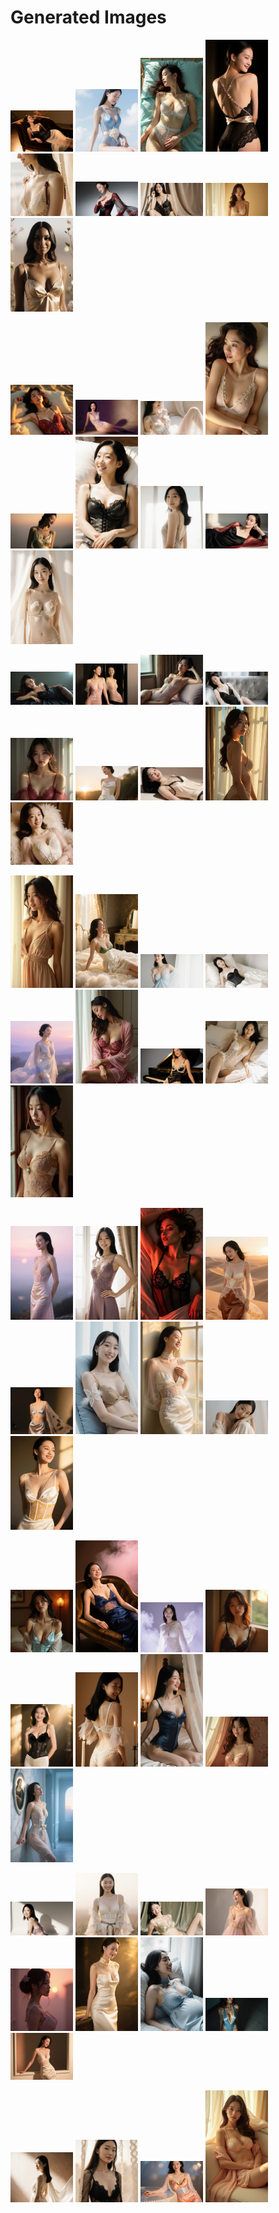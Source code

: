# Generated Images



<img src="2025_10_17_01.webp" width="100"/> <img src="2025_10_17_02.webp" width="100"/> <img src="2025_10_17_03.webp" width="100"/> <img src="2025_10_17_04.webp" width="100"/> <img src="2025_10_17_05.webp" width="100"/> <img src="2025_10_17_06.webp" width="100"/> <img src="2025_10_17_07.webp" width="100"/> <img src="2025_10_17_08.webp" width="100"/> <img src="2025_10_17_09.webp" width="100"/>

<img src="2025_10_17_10.webp" width="100"/> <img src="2025_10_17_11.webp" width="100"/> <img src="2025_10_17_12.webp" width="100"/> <img src="2025_10_17_13.webp" width="100"/> <img src="2025_10_17_14.webp" width="100"/> <img src="2025_10_17_15.webp" width="100"/> <img src="2025_10_17_16.webp" width="100"/> <img src="2025_10_17_17.webp" width="100"/> <img src="2025_10_17_18.webp" width="100"/>

<img src="2025_10_17_19.webp" width="100"/> <img src="2025_10_17_20.webp" width="100"/> <img src="2025_10_17_21.webp" width="100"/> <img src="2025_10_17_22.webp" width="100"/> <img src="2025_10_17_23.webp" width="100"/> <img src="2025_10_17_24.webp" width="100"/> <img src="2025_10_17_25.webp" width="100"/> <img src="2025_10_17_26.webp" width="100"/> <img src="2025_10_17_27.webp" width="100"/>

<img src="2025_10_17_28.webp" width="100"/> <img src="2025_10_17_29.webp" width="100"/> <img src="2025_10_17_30.webp" width="100"/> <img src="2025_10_17_31.webp" width="100"/> <img src="2025_10_17_32.webp" width="100"/> <img src="2025_10_17_33.webp" width="100"/> <img src="2025_10_17_34.webp" width="100"/> <img src="2025_10_17_35.webp" width="100"/> <img src="2025_10_17_36.webp" width="100"/>

<img src="2025_10_17_37.webp" width="100"/> <img src="2025_10_17_38.webp" width="100"/> <img src="2025_10_17_39.webp" width="100"/> <img src="2025_10_17_40.webp" width="100"/> <img src="2025_10_17_41.webp" width="100"/> <img src="2025_10_17_42.webp" width="100"/> <img src="2025_10_17_43.webp" width="100"/> <img src="2025_10_17_44.webp" width="100"/> <img src="2025_10_17_45.webp" width="100"/>

<img src="2025_10_17_46.webp" width="100"/> <img src="2025_10_17_47.webp" width="100"/> <img src="2025_10_17_48.webp" width="100"/> <img src="2025_10_17_49.webp" width="100"/> <img src="2025_10_17_50.webp" width="100"/> <img src="2025_10_17_51.webp" width="100"/> <img src="2025_10_17_52.webp" width="100"/> <img src="2025_10_17_53.webp" width="100"/> <img src="2025_10_17_54.webp" width="100"/>

<img src="2025_10_17_55.webp" width="100"/> <img src="2025_10_17_56.webp" width="100"/> <img src="2025_10_17_57.webp" width="100"/> <img src="2025_10_17_58.webp" width="100"/> <img src="2025_10_17_59.webp" width="100"/> <img src="2025_10_17_60.webp" width="100"/> <img src="2025_10_17_61.webp" width="100"/> <img src="2025_10_17_62.webp" width="100"/> <img src="2025_10_17_63.webp" width="100"/>

<img src="2025_10_17_64.webp" width="100"/> <img src="2025_10_17_65.webp" width="100"/> <img src="2025_10_17_66.webp" width="100"/> <img src="2025_10_17_67.webp" width="100"/>